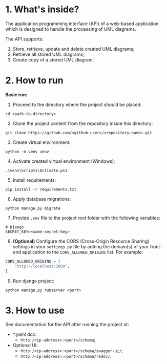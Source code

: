 # 1. What's inside?

The application programming interface (API) of a web-based application which is designed to handle the processing of UML diagrams.

The API supports:
1. Store, retrieve, update and delete created UML diagrams;
2. Retrieve all stored UML diagrams;
3. Create copy of a stored UML diagram.

# 2. How to run

**Basic run:**
1. Proceed to the directory where the project should be placed:
```commandline
cd <path-to-directory>
```
2. Clone the project content from the repository inside this directory:
```commandline
git clone https://github.com/<github-user>/<repository-name>.git
```
3. Create virtual environment:
```commandline
python -m venv venv
```
4. Activate created virtual environment (Windows):
```commandline
.\venv\Scripts\Activate.ps1
```
5. Install requirements:
```commandline
pip install -r requirements.txt
```
6. Apply database migrations:
```commandline
python manage.py migrate
```
7. Provide `.env` file to the project root folder with the following variables:
```env
# Django
SECRET_KEY=<some-secret-key>
```
8. **(Optional)** Сonfigure the CORS (Cross-Origin Resource Sharing) settings in your `settings.py` file by adding the domain(s) of your front-end application to the `CORS_ALLOWED_ORIGINS` list.
For example:
```python
CORS_ALLOWED_ORIGINS = [
    "http://localhost:3000",
]
```
9. Run django project:
```commandline
python manage.py runserver <port>
```

# 3. How to use

See documentation for the API after running the project at:
- *.yaml doc:
  - `http:/<ip-address>:<port>/schema`;
- Optional UI:
  - `http:/<ip-address>:<port>/schema/swagger-ui/`;
  - `http:/<ip-address>:<port>/schema/redoc/`.
